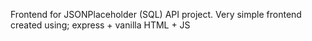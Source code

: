 Frontend for JSONPlaceholder (SQL) API project.
Very simple frontend created using;
express + vanilla HTML + JS
